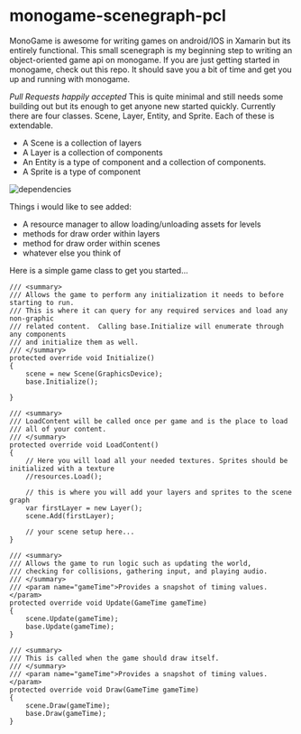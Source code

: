 # monogame-scenegraph-pcl

MonoGame is awesome for writing games on android/IOS in Xamarin but its entirely functional. This small scenegraph is my beginning step to writing an object-oriented game api on monogame. If you are just getting started in monogame, check out this repo. It should save you a bit of time and get you up and running with monogame.

*Pull Requests happily accepted*
This is quite minimal and still needs some building out but its enough to get anyone new started quickly. Currently there are four classes. Scene, Layer, Entity, and Sprite. Each of these is extendable.

* A Scene is a collection of layers
* A Layer is a collection of components
* An Entity is a type of component and a collection of components.
* A Sprite is a type of component

![dependencies](https://github.com/digital-synapse/monogame-scenegraph-pcl/raw/master/assets/TypeDependencies.PNG)

Things i would like to see added:
* A resource manager to allow loading/unloading assets for levels
* methods for draw order within layers
* method for draw order within scenes
* whatever else you think of

Here is a simple game class to get you started...
```
/// <summary>
/// Allows the game to perform any initialization it needs to before starting to run.
/// This is where it can query for any required services and load any non-graphic
/// related content.  Calling base.Initialize will enumerate through any components
/// and initialize them as well.
/// </summary>
protected override void Initialize()
{
    scene = new Scene(GraphicsDevice);
    base.Initialize();

}

/// <summary>
/// LoadContent will be called once per game and is the place to load
/// all of your content.
/// </summary>
protected override void LoadContent()
{
    // Here you will load all your needed textures. Sprites should be initialized with a texture
    //resources.Load();  
    
    // this is where you will add your layers and sprites to the scene graph
    var firstLayer = new Layer();
    scene.Add(firstLayer);

    // your scene setup here...
}

/// <summary>
/// Allows the game to run logic such as updating the world,
/// checking for collisions, gathering input, and playing audio.
/// </summary>
/// <param name="gameTime">Provides a snapshot of timing values.</param>
protected override void Update(GameTime gameTime)
{
    scene.Update(gameTime);            
    base.Update(gameTime);
}

/// <summary>
/// This is called when the game should draw itself.
/// </summary>
/// <param name="gameTime">Provides a snapshot of timing values.</param>
protected override void Draw(GameTime gameTime)
{
    scene.Draw(gameTime);
    base.Draw(gameTime);
}
```
